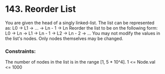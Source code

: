 # 143. Reorder List
You are given the head of a singly linked-list. The list can be represented as:
L0 → L1 → … → Ln - 1 → Ln
Reorder the list to be on the following form:
L0 → Ln → L1 → Ln - 1 → L2 → Ln - 2 → …
You may not modify the values in the list's nodes. Only nodes themselves may be changed.


### Constraints:
The number of nodes in the list is in the range [1, 5 * 10^4].
1 <= Node.val <= 1000
